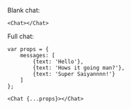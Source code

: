 Blank chat:

    <Chat></Chat>

Full chat:

    var props = {
        messages: [
            {text: 'Hello'},
            {text: 'Hows it going man?'},
            {text: 'Super Saiyannnn!'}
        ]
    };

    <Chat {...props}></Chat>